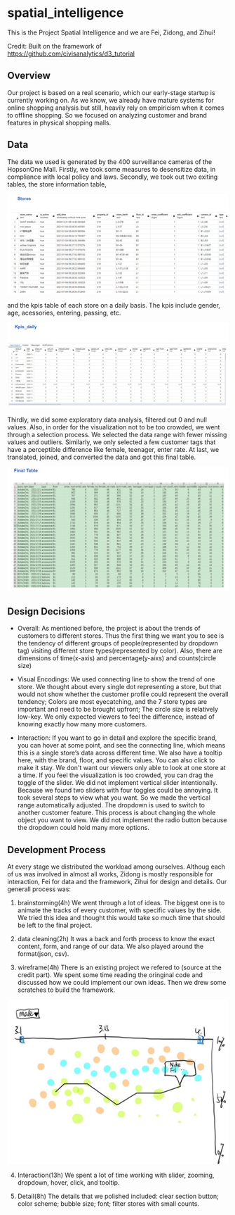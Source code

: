 # spatial_intelligence

This is the Project Spatial Intelligence and we are Fei, Zidong, and Zihui!

Credit: Built on the framework of https://github.com/civisanalytics/d3_tutorial

## Overview

Our project is based on a real scenario, which our early-stage startup is currently working on. As we know, we already have mature systems for online shopping analysis but still, heavily rely on empiricism when it comes to offline shopping.  So we focused on analyzing customer and brand features in physical shopping malls. 

## Data

The data we used is generated by the 400 surveillance cameras of the HopsonOne Mall. Firstly, we took some measures to desensitize data, in compliance with local policy and laws. Secondly, we took out two exiting tables, the store information table, 

![Stores Table](https://github.com/6859-sp21/a4-spatial_intelligence-1/blob/main/data/stores.jpg)

and the kpis table of each store on a daily basis. The kpis include gender, age, acessories, entering, passing, etc.

![Kpis Daily Table](https://github.com/6859-sp21/a4-spatial_intelligence-1/blob/main/data/kpis_daily.jpg)

Thirdly, we did some exploratory data analysis, filtered out 0 and null values. Also, in order for the visualization not to be too crowded, we went through a selection process. We selected the data range with fewer missing values and outliers. Similarly, we only selected a few customer tags that have a perceptible difference like female, teenager, enter rate. At last, we translated, joined, and converted the data and got this final table.

![Final Table](https://github.com/6859-sp21/a4-spatial_intelligence-1/blob/main/data/final_table.jpg)

## Design Decisions

- Overall: As mentioned before, the project is about the trends of customers to different stores. Thus the first thing we want you to see is the tendency of different groups of people(represented by dropdown tag) visiting different store types(represented by color). Also, there are dimensions of time(x-axis) and percentage(y-aixs) and counts(circle size)

- Visual Encodings: We used connecting line to show the trend of one store. We thought about every single dot representing a store, but that would not show whether the customer profile could represent the overall tendency; Colors are most eyecatching, and the 7 store types are important and need to be brought upfront; The circle size is relatively low-key. We only expected viewers to feel the difference, instead of knowing exactly how many more customers. 
- Interaction: If you want to go in detail and explore the specific brand, you can hover at some point, and see the connecting line, which means this is a single store’s data across different time. We also have a tooltip here, with the brand, floor, and specific values. You can also click to make it stay. We don't want our viewers only able to look at one store at a time.
If you feel the visualization is too crowded, you can drag the toggle of the slider. We did not implement vertical slider intentionally. Because we found two sliders with four toggles could be annoying. It took several steps to view what you want. So we made the vertical range automatically adjusted. 
The dropdown is used to switch to another customer feature. This process is about changing the whole object you want to view. We did not implement the radio button because the dropdown could hold many more options.

## Development Process

At every stage we distributed the workload among ourselves. Althoug each of us was involved in almost all works, Zidong is mostly responsible for interaction, Fei for data and the framework, Zihui for design and details. Our generall process was: 

1. brainstorming(4h) 
We went through a lot of ideas. The biggest one is to animate the tracks of every customer, with specific values by the side. We tried this idea and thought this would take so much time that should be left to the final project.

2. data cleaning(2h) 
It was a back and forth process to know the exact content, form, and range of our data. We also played around the format(json, csv). 

3. wireframe(4h)
There is an existing project we refered to (source at the credit part). We spent some time reading the oringinal code and discussed how we could implement our own ideas. Then we drew some scratches to build the framework.

![Scratch](https://github.com/6859-sp21/a4-spatial_intelligence-1/blob/main/data/scratch.jpg)

4. Interaction(13h)
We spent a lot of time working with slider, zooming, dropdown, hover, click, and tooltip.

5. Detail(8h)
The details that we polished included: clear section button; color scheme; bubble size; font; filter stores with small counts.